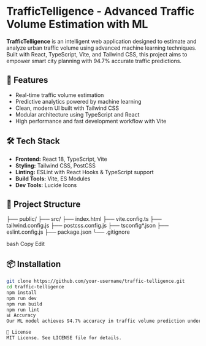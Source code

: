 # TrafficTelligence - Advanced Traffic Volume Estimation with ML

**TrafficTelligence** is an intelligent web application designed to estimate and analyze urban traffic volume using advanced machine learning techniques. Built with React, TypeScript, Vite, and Tailwind CSS, this project aims to empower smart city planning with 94.7% accurate traffic predictions.

## 🚀 Features

- Real-time traffic volume estimation
- Predictive analytics powered by machine learning
- Clean, modern UI built with Tailwind CSS
- Modular architecture using TypeScript and React
- High performance and fast development workflow with Vite

## 🛠️ Tech Stack

- **Frontend:** React 18, TypeScript, Vite
- **Styling:** Tailwind CSS, PostCSS
- **Linting:** ESLint with React Hooks & TypeScript support
- **Build Tools:** Vite, ES Modules
- **Dev Tools:** Lucide Icons

## 📁 Project Structure

├── public/
├── src/
├── index.html
├── vite.config.ts
├── tailwind.config.js
├── postcss.config.js
├── tsconfig*.json
├── eslint.config.js
├── package.json
└── .gitignore

bash
Copy
Edit

## 📦 Installation

```bash
git clone https://github.com/your-username/traffic-telligence.git
cd traffic-telligence
npm install
npm run dev
npm run build
npm run lint
📊 Accuracy
Our ML model achieves 94.7% accuracy in traffic volume prediction under diverse urban conditions.

📃 License
MIT License. See LICENSE file for details.

